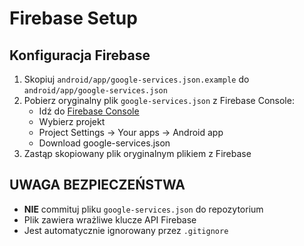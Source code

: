 # Firebase Setup

## Konfiguracja Firebase

1. Skopiuj `android/app/google-services.json.example` do `android/app/google-services.json`
2. Pobierz oryginalny plik `google-services.json` z Firebase Console:
   - Idź do [Firebase Console](https://console.firebase.google.com/)
   - Wybierz projekt
   - Project Settings → Your apps → Android app
   - Download google-services.json
3. Zastąp skopiowany plik oryginalnym plikiem z Firebase

## UWAGA BEZPIECZEŃSTWA
- **NIE** commituj pliku `google-services.json` do repozytorium
- Plik zawiera wrażliwe klucze API Firebase
- Jest automatycznie ignorowany przez `.gitignore`
